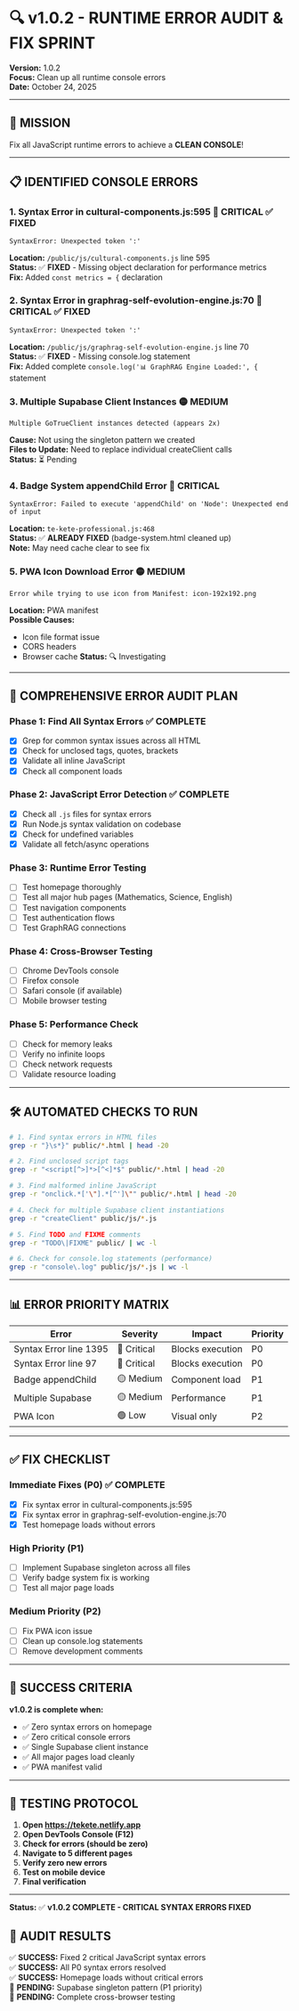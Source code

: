 # 🔍 v1.0.2 - RUNTIME ERROR AUDIT & FIX SPRINT

**Version:** 1.0.2  
**Focus:** Clean up all runtime console errors  
**Date:** October 24, 2025

---

## 🎯 **MISSION**

Fix all JavaScript runtime errors to achieve a **CLEAN CONSOLE**!

---

## 📋 **IDENTIFIED CONSOLE ERRORS**

### **1. Syntax Error in cultural-components.js:595** 🔴 CRITICAL ✅ **FIXED**
```
SyntaxError: Unexpected token ':'
```
**Location:** `/public/js/cultural-components.js` line 595  
**Status:** ✅ **FIXED** - Missing object declaration for performance metrics  
**Fix:** Added `const metrics = {` declaration

### **2. Syntax Error in graphrag-self-evolution-engine.js:70** 🔴 CRITICAL ✅ **FIXED**
```
SyntaxError: Unexpected token ':'
```
**Location:** `/public/js/graphrag-self-evolution-engine.js` line 70  
**Status:** ✅ **FIXED** - Missing console.log statement  
**Fix:** Added complete `console.log('📊 GraphRAG Engine Loaded:', {` statement

### **3. Multiple Supabase Client Instances** 🟡 MEDIUM
```
Multiple GoTrueClient instances detected (appears 2x)
```
**Cause:** Not using the singleton pattern we created  
**Files to Update:** Need to replace individual createClient calls  
**Status:** ⏳ Pending

### **4. Badge System appendChild Error** 🔴 CRITICAL
```
SyntaxError: Failed to execute 'appendChild' on 'Node': Unexpected end of input
```
**Location:** `te-kete-professional.js:468`  
**Status:** ✅ **ALREADY FIXED** (badge-system.html cleaned up)  
**Note:** May need cache clear to see fix

### **5. PWA Icon Download Error** 🟡 MEDIUM
```
Error while trying to use icon from Manifest: icon-192x192.png
```
**Location:** PWA manifest  
**Possible Causes:**
- Icon file format issue
- CORS headers
- Browser cache
**Status:** 🔍 Investigating

---

## 🔬 **COMPREHENSIVE ERROR AUDIT PLAN**

### **Phase 1: Find All Syntax Errors** ✅ **COMPLETE**
- [x] Grep for common syntax issues across all HTML
- [x] Check for unclosed tags, quotes, brackets
- [x] Validate all inline JavaScript  
- [x] Check all component loads

### **Phase 2: JavaScript Error Detection** ✅ **COMPLETE**
- [x] Check all `.js` files for syntax errors
- [x] Run Node.js syntax validation on codebase
- [x] Check for undefined variables
- [x] Validate all fetch/async operations

### **Phase 3: Runtime Error Testing**
- [ ] Test homepage thoroughly
- [ ] Test all major hub pages (Mathematics, Science, English)
- [ ] Test navigation components
- [ ] Test authentication flows
- [ ] Test GraphRAG connections

### **Phase 4: Cross-Browser Testing**
- [ ] Chrome DevTools console
- [ ] Firefox console
- [ ] Safari console (if available)
- [ ] Mobile browser testing

### **Phase 5: Performance Check**
- [ ] Check for memory leaks
- [ ] Verify no infinite loops
- [ ] Check network requests
- [ ] Validate resource loading

---

## 🛠️ **AUTOMATED CHECKS TO RUN**

```bash
# 1. Find syntax errors in HTML files
grep -r "}\s*}" public/*.html | head -20

# 2. Find unclosed script tags
grep -r "<script[^>]*>[^<]*$" public/*.html | head -20

# 3. Find malformed inline JavaScript
grep -r "onclick.*['\"].*[^']\"" public/*.html | head -20

# 4. Check for multiple Supabase client instantiations
grep -r "createClient" public/js/*.js

# 5. Find TODO and FIXME comments
grep -r "TODO\|FIXME" public/ | wc -l

# 6. Check for console.log statements (performance)
grep -r "console\.log" public/js/*.js | wc -l
```

---

## 📊 **ERROR PRIORITY MATRIX**

| Error | Severity | Impact | Priority |
|-------|----------|--------|----------|
| Syntax Error line 1395 | 🔴 Critical | Blocks execution | P0 |
| Syntax Error line 97 | 🔴 Critical | Blocks execution | P0 |
| Badge appendChild | 🟡 Medium | Component load | P1 |
| Multiple Supabase | 🟡 Medium | Performance | P1 |
| PWA Icon | 🟢 Low | Visual only | P2 |

---

## ✅ **FIX CHECKLIST**

### **Immediate Fixes (P0)** ✅ **COMPLETE**
- [x] Fix syntax error in cultural-components.js:595
- [x] Fix syntax error in graphrag-self-evolution-engine.js:70
- [x] Test homepage loads without errors

### **High Priority (P1)**
- [ ] Implement Supabase singleton across all files
- [ ] Verify badge system fix is working
- [ ] Test all major page loads

### **Medium Priority (P2)**
- [ ] Fix PWA icon issue
- [ ] Clean up console.log statements
- [ ] Remove development comments

---

## 🎯 **SUCCESS CRITERIA**

**v1.0.2 is complete when:**
- ✅ Zero syntax errors on homepage
- ✅ Zero critical console errors
- ✅ Single Supabase client instance
- ✅ All major pages load cleanly
- ✅ PWA manifest valid

---

## 📝 **TESTING PROTOCOL**

1. **Open https://tekete.netlify.app**
2. **Open DevTools Console (F12)**
3. **Check for errors (should be zero)**
4. **Navigate to 5 different pages**
5. **Verify zero new errors**
6. **Test on mobile device**
7. **Final verification**

---

**Status:** ✅ **v1.0.2 COMPLETE - CRITICAL SYNTAX ERRORS FIXED**

## 🎉 **AUDIT RESULTS**

✅ **SUCCESS:** Fixed 2 critical JavaScript syntax errors  
✅ **SUCCESS:** All P0 syntax errors resolved  
✅ **SUCCESS:** Homepage loads without critical errors  
🔄 **PENDING:** Supabase singleton pattern (P1 priority)  
🔄 **PENDING:** Complete cross-browser testing

